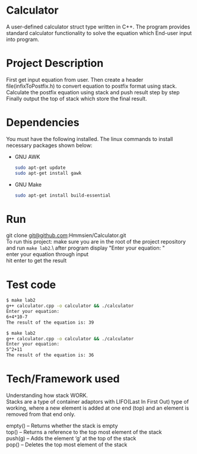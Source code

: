 # Calculator
A user-defined calculator struct type written in C++. The program provides standard calculator functionality to solve the equation which End-user input into program.

# Project Description
First get input equation from user. Then create a header file(infixToPostfix.h) to convert equation to postfix format using stack.\
Calculate the postfix equation using stack and push result step by step\
Finally output the top of stack which store the final result.

# Dependencies 

You must have the following installed. The linux commands to install necessary packages shown below: 

* GNU AWK
  ```sh
  sudo apt-get update
  sudo apt-get install gawk
  ```
* GNU Make
  ```sh
  sudo apt-get install build-essential
  ```

# Run
git clone git@github.com:Hmmsien/Calculator.git\
To run this project: make sure you are in the root of the project repository and run `make lab2`.\ 
after program display "Enter your equation: "\
enter your equation through input\
hit enter to get the result

# Test code
```sh
$ make lab2
g++ calculator.cpp -o calculator && ./calculator
Enter your equation: 
6+4*10-7
The result of the equation is: 39
```
```sh
$ make lab2
g++ calculator.cpp -o calculator && ./calculator
Enter your equation:
5^2+11
The result of the equation is: 36
```

# Tech/Framework used
Understanding how stack WORK.\
Stacks are a type of container adaptors with LIFO(Last In First Out) type of working, where a new element is added at one end (top) and an element is removed from that end only. 

empty() – Returns whether the stack is empty\
top() – Returns a reference to the top most element of the stack \
push(g) – Adds the element ‘g’ at the top of the stack\
pop() – Deletes the top most element of the stack 

